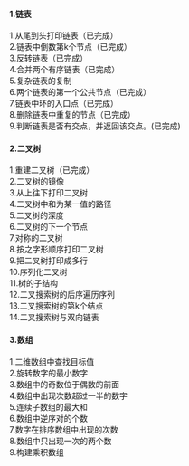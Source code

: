 
#### 1.链表
1.从尾到头打印链表（已完成）<br>
2.链表中倒数第k个节点（已完成）<br>
3.反转链表（已完成）<br>
4.合并两个有序链表（已完成）<br>
5.复杂链表的复制<br>
6.两个链表的第一个公共节点（已完成）<br>
7.链表中环的入口点（已完成）<br>
8.删除链表中重复的节点（已完成）<br>
9.判断链表是否有交点，并返回该交点。(已完成)<br>

#### 2.二叉树
1.重建二叉树（已完成）<br>
2.二叉树的镜像<br>
3.从上往下打印二叉树<br>
4.二叉树中和为某一值的路径<br>
5.二叉树的深度<br>
6.二叉树的下一个节点<br>
7.对称的二叉树<br>
8.按之字形顺序打印二叉树<br>
9.把二叉树打印成多行<br>
10.序列化二叉树<br>
11.树的子结构<br>
12.二叉搜索树的后序遍历序列<br>
13.二叉搜索树的第k个结点<br>
14.二叉搜索树与双向链表<br>

#### 3.数组
1.二维数组中查找目标值<br> 
2.旋转数字的最小数字<br>
3.数组中的奇数位于偶数的前面<br>
4.数组中出现次数超过一半的数字<br>
5.连续子数组的最大和<br>
6.数组中逆序对的个数<br>
7.数字在排序数组中出现的次数<br>
8.数组中只出现一次的两个数<br>
9.构建乘积数组<br>



